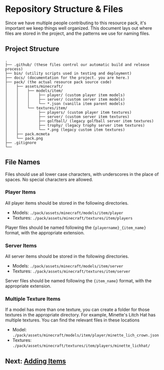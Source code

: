 # Repository Structure & Files

Since we have multiple people contributing to this resource pack, it's important we keep things well organized. This document lays out where files are stored in the project, and the patterns we use for naming files.

## Project Structure

```
.
├── .github/ (these files control our automatic build and release process)
├── bin/ (utility scripts used in testing and deployment)
├── docs/ (documentation for the project. you are here.)
├── pack/ (the actual resource pack source code)
│    ├── assets/minecraft/
│    │    ├── models/item/
│    │    │    ├── player/ (custom player item models)
│    │    │    ├── server/ (custom server item models)
│    │    │    └── *.json (vanilla item parent models)
│    │    └── textures/item/
│    │         ├── players/ (custom player item textures)
│    │         ├── server/ (custom server item textures)
│    │         ├── golfball/ (legacy golfball server item textures)
│    │         ├── trophy/ (legacy trophy server item textures)
│    │         └── *.png (legacy custom item textures)
│    ├── pack.mcmeta
│    └── pack.png
├── .gitignore
└──
```

## File Names

Files should use all lower case characters, with underscores in the place of spaces. No special characters are allowed.

### Player Items

All player items should be stored in the following directories.
- Models: `./pack/assets/minecraft/models/item/player`
- Textures: `./pack/assets/minecraft/textures/item/players`

Player files should be named following the `{playername}_{item_name}` format, with the appropriate extension.

### Server Items

All server items should be stored in the following directories.
- Models: `./pack/assets/minecraft/models/item/server`
- Textures: `./pack/assets/minecraft/textures/item/server`

Server files should be named following the `{item_name}` format, with the appropriate extension.

### Multiple Texture Items

If a model has more than one texture, you can create a folder for those textures in the appropriate directory. For example, Minette's Litch Hat has multiple textures. You can find the relevant files in these locations
- Model: `./pack/assets/minecraft/models/item/player/minette_lich_crown.json`
- Textures: `./pack/assets/minecraft/textures/item/players/minette_lichhat/`

## Next: [Adding Items](adding-items.md)
